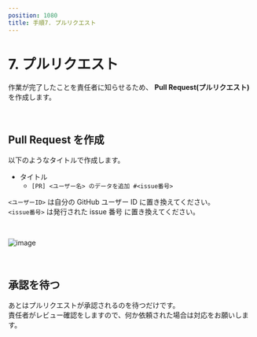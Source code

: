 ```yaml
---
position: 1080
title: 手順7. プルリクエスト
---
```


# 7. プルリクエスト

作業が完了したことを責任者に知らせるため、 **Pull Request(プルリクエスト)** を作成します。

<br />

## Pull Request を作成

以下のようなタイトルで作成します。

- タイトル
  - `[PR] <ユーザー名> のデータを追加 #<issue番号>`

`<ユーザーID>` は自分の GitHub ユーザー ID に置き換えてください。  
`<issue番号>` は発行された issue 番号 に置き換えてください。

<br />

![image](/tutorial_assets/pull_req.png)

<br />

## 承認を待つ

あとはプルリクエストが承認されるのを待つだけです。  
責任者がレビュー確認をしますので、何か依頼された場合は対応をお願いします。
